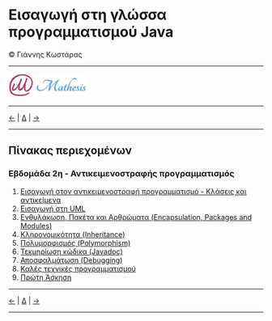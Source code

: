 # Εισαγωγή στη γλώσσα προγραμματισμού Java 
© Γιάννης Κωστάρας

---

[![Mathesis](../../assets/mathesis.png)](http://mathesis.cup.gr)

---

[<-](../Week1/README.md) | [Δ](../README.md) | [->](../Week3/README.md) 
 
---

## Πίνακας περιεχομένων
### Εβδομάδα 2η - Αντικειμενοστραφής προγραμματισμός
1. [Εισαγωγή στον αντικειμενοστραφή προγραμματισμό - Κλάσεις και αντικείμενα](2.1-OOP/README.md) 
2. [Εισαγωγή στη UML](2.2-UML/README.md) 
3. [Ενθυλάκωση, Πακέτα και Αρθρώματα (Encapsulation, Packages and Modules)](2.3-Encapsulation/README.md) 
4. [Κληρονομικότητα (Inheritance)](2.4-Inheritance/README.md) 
5. [Πολυμορφισμός (Polymorphism)](2.5-Polymorphism/README.md) 
6. [Τεκμηρίωση κώδικα (Javadoc)](2.6-JavaDoc/README.md)  
7. [Αποσφαλμάτωση (Debugging)](2.7-Debugging/README.md)  
8. [Καλές τεχνικές προγραμματισμού](2.8-BestPractices/README.md) 
9. [Πρώτη Άσκηση](2.9-Exercise1/README.md) 

---

[<-](../Week1/README.md) | [Δ](../README.md) | [->](../Week3/README.md) 
 
---
